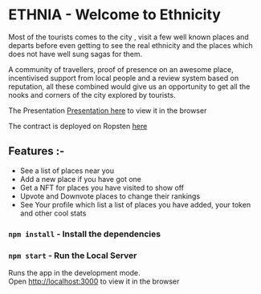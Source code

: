 # ETHNIA - Welcome to Ethnicity

Most of the tourists comes to the city , visit a few well known places and departs before even getting to see the real ethnicity and the places which does not have well sung sagas for them. 

A community of travellers, proof of presence on an awesome place, incentivised support from local people and a review system based on reputation, all these combined would give us an opportunity to get all the nooks and corners of the city explored by tourists.

The Presentation [Presentation here](https://docs.google.com/presentation/d/1NRG9JnlBMy1oT-5tYfwuPytZlMY01GlnujEx9XmLNN8/edit#slide=id.p11) to view it in the browser

The contract is deployed on Ropsten [here](https://raw.githubusercontent.com/Man-Jain/EthNia/master/deployed_contracts.txt)

## Features :- 
- See a list of places near you
- Add a new place if you have got one
- Get a NFT for places you have visited to show off 
- Upvote and Downvote places to change their rankings
- See Your profile which list a list of places you have added, your token and other cool stats

### `npm install` - Install the dependencies
### `npm start` - Run the Local Server

Runs the app in the development mode.<br>
Open [http://localhost:3000](http://localhost:3000) to view it in the browser
